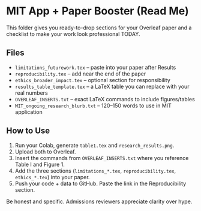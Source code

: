 # MIT App + Paper Booster (Read Me)

This folder gives you ready-to-drop sections for your Overleaf paper and a checklist to make your work
look professional TODAY.

## Files
- `limitations_futurework.tex` – paste into your paper after Results
- `reproducibility.tex` – add near the end of the paper
- `ethics_broader_impact.tex` – optional section for responsibility
- `results_table_template.tex` – a LaTeX table you can replace with your real numbers
- `OVERLEAF_INSERTS.txt` – exact LaTeX commands to include figures/tables
- `MIT_ongoing_research_blurb.txt` – 120–150 words to use in MIT application

## How to Use
1. Run your Colab, generate `table1.tex` and `research_results.png`.
2. Upload both to Overleaf.
3. Insert the commands from `OVERLEAF_INSERTS.txt` where you reference Table I and Figure 1.
4. Add the three sections (`limitations_*.tex`, `reproducibility.tex`, `ethics_*.tex`) into your paper.
5. Push your code + data to GitHub. Paste the link in the Reproducibility section.

Be honest and specific. Admissions reviewers appreciate clarity over hype.